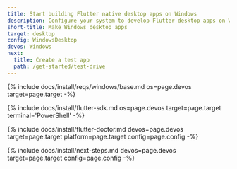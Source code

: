 ```yaml
---
title: Start building Flutter native desktop apps on Windows
description: Configure your system to develop Flutter desktop apps on Windows.
short-title: Make Windows desktop apps
target: desktop
config: WindowsDesktop
devos: Windows
next:
  title: Create a test app
  path: /get-started/test-drive
---
```


{% include docs/install/reqs/windows/base.md os=page.devos target=page.target -%}

{% include docs/install/flutter-sdk.md os=page.devos target=page.target terminal='PowerShell' -%}

{% include docs/install/flutter-doctor.md devos=page.devos target=page.target platform=page.target config=page.config -%}

{% include docs/install/next-steps.md devos=page.devos target=page.target config=page.config -%}
